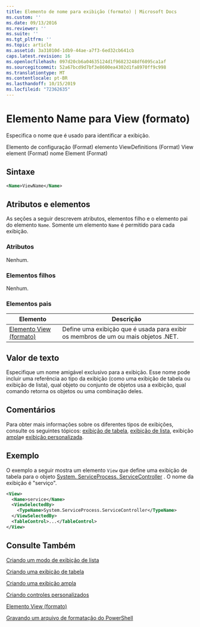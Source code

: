 ```yaml
---
title: Elemento de nome para exibição (formato) | Microsoft Docs
ms.custom: ''
ms.date: 09/13/2016
ms.reviewer: ''
ms.suite: ''
ms.tgt_pltfrm: ''
ms.topic: article
ms.assetid: 3a31010d-1db9-44ae-a7f3-6ed32cb641cb
caps.latest.revision: 16
ms.openlocfilehash: 097d20cb6a04635124d1f96823248df6095ca1af
ms.sourcegitcommit: 52a67bcd9d7bf3e8600ea4302d1fa8970ff9c998
ms.translationtype: MT
ms.contentlocale: pt-BR
ms.lasthandoff: 10/15/2019
ms.locfileid: "72362635"
---
```

# <a name="name-element-for-view-format"></a>Elemento Name para View (formato)

Especifica o nome que é usado para identificar a exibição.

Elemento de configuração (Format) elemento ViewDefinitions (Format) View element (Format) nome Element (Format)

## <a name="syntax"></a>Sintaxe

```xml
<Name>ViewName</Name>
```

## <a name="attributes-and-elements"></a>Atributos e elementos

As seções a seguir descrevem atributos, elementos filho e o elemento pai do elemento `Name`. Somente um elemento `Name` é permitido para cada exibição.

### <a name="attributes"></a>Atributos

Nenhum.

### <a name="child-elements"></a>Elementos filhos

Nenhum.

### <a name="parent-elements"></a>Elementos pais

|Elemento|Descrição|
|-------------|-----------------|
|[Elemento View (formato)](./view-element-format.md)|Define uma exibição que é usada para exibir os membros de um ou mais objetos .NET.|

## <a name="text-value"></a>Valor de texto

Especifique um nome amigável exclusivo para a exibição. Esse nome pode incluir uma referência ao tipo da exibição (como uma exibição de tabela ou exibição de lista), qual objeto ou conjunto de objetos usa a exibição, qual comando retorna os objetos ou uma combinação deles.

## <a name="remarks"></a>Comentários

Para obter mais informações sobre os diferentes tipos de exibições, consulte os seguintes tópicos: [exibição de tabela](./creating-a-table-view.md), [exibição de lista](./creating-a-list-view.md), exibição [ampla](./creating-a-wide-view.md)e [exibição personalizada](./creating-custom-controls.md).

## <a name="example"></a>Exemplo

O exemplo a seguir mostra um elemento `View` que define uma exibição de tabela para o objeto [System. ServiceProcess. ServiceController](/dotnet/api/System.ServiceProcess.ServiceController) . O nome da exibição é "serviço".

```xml
<View>
  <Name>service</Name>
  <ViewSelectedBy>
    <TypeName>System.ServiceProcess.ServiceController</TypeName>
  </ViewSelectedBy>
  <TableControl>...</TableControl>
</View>

```

## <a name="see-also"></a>Consulte Também

[Criando um modo de exibição de lista](./creating-a-list-view.md)

[Criando uma exibição de tabela](./creating-a-table-view.md)

[Criando uma exibição ampla](./creating-a-wide-view.md)

[Criando controles personalizados](./creating-custom-controls.md)

[Elemento View (formato)](./view-element-format.md)

[Gravando um arquivo de formatação do PowerShell](./writing-a-powershell-formatting-file.md)
